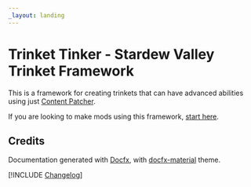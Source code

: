 ```yaml
---
_layout: landing
---
```


# Trinket Tinker - Stardew Valley Trinket Framework

This is a framework for creating trinkets that can have advanced abilities using just [Content Patcher](https://github.com/Pathoschild/StardewMods/tree/stable/ContentPatcher).

If you are looking to make mods using this framework, [start here](guide/0-Trinket.md).

## Credits

Documentation generated with [Docfx](https://dotnet.github.io/docfx/docs/basic-concepts.html), with [docfx-material](https://ovasquez.github.io/docfx-material) theme.

[!INCLUDE [Changelog](CHANGELOG.md)]
